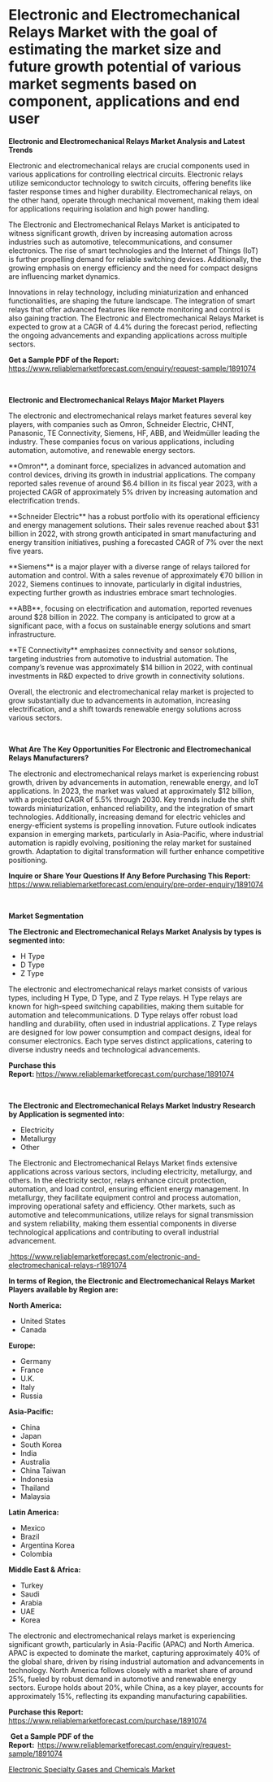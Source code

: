 <p><h1>Electronic and Electromechanical Relays Market with the goal of estimating the market size and future growth potential of various market segments based on component, applications and end user</h1></p><p><strong>Electronic and Electromechanical Relays Market Analysis and Latest Trends</strong></p>
<p><p>Electronic and electromechanical relays are crucial components used in various applications for controlling electrical circuits. Electronic relays utilize semiconductor technology to switch circuits, offering benefits like faster response times and higher durability. Electromechanical relays, on the other hand, operate through mechanical movement, making them ideal for applications requiring isolation and high power handling.</p><p>The Electronic and Electromechanical Relays Market is anticipated to witness significant growth, driven by increasing automation across industries such as automotive, telecommunications, and consumer electronics. The rise of smart technologies and the Internet of Things (IoT) is further propelling demand for reliable switching devices. Additionally, the growing emphasis on energy efficiency and the need for compact designs are influencing market dynamics.</p><p>Innovations in relay technology, including miniaturization and enhanced functionalities, are shaping the future landscape. The integration of smart relays that offer advanced features like remote monitoring and control is also gaining traction. The Electronic and Electromechanical Relays Market is expected to grow at a CAGR of 4.4% during the forecast period, reflecting the ongoing advancements and expanding applications across multiple sectors.</p></p>
<p><strong>Get a Sample PDF of the Report:&nbsp;</strong> <a href="https://www.reliablemarketforecast.com/enquiry/request-sample/1891074?utm_campaign=3096&utm_medium=2&utm_source=Github&utm_content=ia&utm_term=28032025&utm_id=electronic-and-electromechanical-relays">https://www.reliablemarketforecast.com/enquiry/request-sample/1891074</a></p>
<p>&nbsp;</p>
<p><strong>Electronic and Electromechanical Relays Major Market Players</strong></p>
<p><p>The electronic and electromechanical relays market features several key players, with companies such as Omron, Schneider Electric, CHNT, Panasonic, TE Connectivity, Siemens, HF, ABB, and Weidmüller leading the industry. These companies focus on various applications, including automation, automotive, and renewable energy sectors.</p><p>**Omron**, a dominant force, specializes in advanced automation and control devices, driving its growth in industrial applications. The company reported sales revenue of around $6.4 billion in its fiscal year 2023, with a projected CAGR of approximately 5% driven by increasing automation and electrification trends.</p><p>**Schneider Electric** has a robust portfolio with its operational efficiency and energy management solutions. Their sales revenue reached about $31 billion in 2022, with strong growth anticipated in smart manufacturing and energy transition initiatives, pushing a forecasted CAGR of 7% over the next five years.</p><p>**Siemens** is a major player with a diverse range of relays tailored for automation and control. With a sales revenue of approximately €70 billion in 2022, Siemens continues to innovate, particularly in digital industries, expecting further growth as industries embrace smart technologies.</p><p>**ABB**, focusing on electrification and automation, reported revenues around $28 billion in 2022. The company is anticipated to grow at a significant pace, with a focus on sustainable energy solutions and smart infrastructure.</p><p>**TE Connectivity** emphasizes connectivity and sensor solutions, targeting industries from automotive to industrial automation. The company’s revenue was approximately $14 billion in 2022, with continual investments in R&D expected to drive growth in connectivity solutions.</p><p>Overall, the electronic and electromechanical relay market is projected to grow substantially due to advancements in automation, increasing electrification, and a shift towards renewable energy solutions across various sectors.</p></p>
<p>&nbsp;</p>
<p><strong>What Are The Key Opportunities For Electronic and Electromechanical Relays Manufacturers?</strong></p>
<p><p>The electronic and electromechanical relays market is experiencing robust growth, driven by advancements in automation, renewable energy, and IoT applications. In 2023, the market was valued at approximately $12 billion, with a projected CAGR of 5.5% through 2030. Key trends include the shift towards miniaturization, enhanced reliability, and the integration of smart technologies. Additionally, increasing demand for electric vehicles and energy-efficient systems is propelling innovation. Future outlook indicates expansion in emerging markets, particularly in Asia-Pacific, where industrial automation is rapidly evolving, positioning the relay market for sustained growth. Adaptation to digital transformation will further enhance competitive positioning.</p></p>
<p><strong>Inquire or Share Your Questions If Any Before Purchasing This Report:</strong> <a href="https://www.reliablemarketforecast.com/enquiry/pre-order-enquiry/1891074?utm_campaign=3096&utm_medium=2&utm_source=Github&utm_content=ia&utm_term=28032025&utm_id=electronic-and-electromechanical-relays">https://www.reliablemarketforecast.com/enquiry/pre-order-enquiry/1891074</a></p>
<p>&nbsp;</p>
<p><strong>Market Segmentation</strong></p>
<p><strong>The Electronic and Electromechanical Relays Market Analysis by types is segmented into:</strong></p>
<p><ul><li>H Type</li><li>D Type</li><li>Z Type</li></ul></p>
<p><p>The electronic and electromechanical relays market consists of various types, including H Type, D Type, and Z Type relays. H Type relays are known for high-speed switching capabilities, making them suitable for automation and telecommunications. D Type relays offer robust load handling and durability, often used in industrial applications. Z Type relays are designed for low power consumption and compact designs, ideal for consumer electronics. Each type serves distinct applications, catering to diverse industry needs and technological advancements.</p></p>
<p><strong>Purchase this Report:&nbsp;</strong><a href="https://www.reliablemarketforecast.com/purchase/1891074?utm_campaign=3096&utm_medium=2&utm_source=Github&utm_content=ia&utm_term=28032025&utm_id=electronic-and-electromechanical-relays">https://www.reliablemarketforecast.com/purchase/1891074</a></p>
<p>&nbsp;</p>
<p><strong>The Electronic and Electromechanical Relays Market Industry Research by Application is segmented into:</strong></p>
<p><ul><li>Electricity</li><li>Metallurgy</li><li>Other</li></ul></p>
<p><p>The Electronic and Electromechanical Relays Market finds extensive applications across various sectors, including electricity, metallurgy, and others. In the electricity sector, relays enhance circuit protection, automation, and load control, ensuring efficient energy management. In metallurgy, they facilitate equipment control and process automation, improving operational safety and efficiency. Other markets, such as automotive and telecommunications, utilize relays for signal transmission and system reliability, making them essential components in diverse technological applications and contributing to overall industrial advancement.</p></p>
<p><a href="https://www.reliablemarketforecast.com/electronic-and-electromechanical-relays-r1891074?utm_campaign=3096&utm_medium=2&utm_source=Github&utm_content=ia&utm_term=28032025&utm_id=electronic-and-electromechanical-relays">&nbsp;https://www.reliablemarketforecast.com/electronic-and-electromechanical-relays-r1891074</a></p>
<p><strong>In terms of Region, the Electronic and Electromechanical Relays Market Players available by Region are:</strong></p>
<p>
    <p> <strong> North America: </strong>
        <ul>
            <li>United States</li>
            <li>Canada</li>
        </ul>
        </p> 
    <p> <strong> Europe: </strong>
        <ul>
            <li>Germany</li>
            <li>France</li>
            <li>U.K.</li>
            <li>Italy</li>
            <li>Russia</li>
        </ul>
        </p> 
    <p> <strong> Asia-Pacific: </strong>
        <ul>
            <li>China</li>
            <li>Japan</li>
            <li>South Korea</li>
            <li>India</li>
            <li>Australia</li>
            <li>China Taiwan</li>
            <li>Indonesia</li>
            <li>Thailand</li>
            <li>Malaysia</li>
        </ul>
        </p> 
    <p> <strong> Latin America: </strong>
        <ul>
            <li>Mexico</li>
            <li>Brazil</li>
            <li>Argentina Korea</li>
            <li>Colombia</li>
        </ul>
        </p> 
    <p> <strong> Middle East & Africa: </strong>
        <ul>
            <li>Turkey</li>
            <li>Saudi</li>
            <li>Arabia</li>
            <li>UAE</li>
            <li>Korea</li>
        </ul>
    </p>
    </p>
<p><p>The electronic and electromechanical relays market is experiencing significant growth, particularly in Asia-Pacific (APAC) and North America. APAC is expected to dominate the market, capturing approximately 40% of the global share, driven by rising industrial automation and advancements in technology. North America follows closely with a market share of around 25%, fueled by robust demand in automotive and renewable energy sectors. Europe holds about 20%, while China, as a key player, accounts for approximately 15%, reflecting its expanding manufacturing capabilities.</p></p>
<p><strong>Purchase this Report: </strong><a href="https://www.reliablemarketforecast.com/purchase/1891074?utm_campaign=3096&utm_medium=2&utm_source=Github&utm_content=ia&utm_term=28032025&utm_id=electronic-and-electromechanical-relays">https://www.reliablemarketforecast.com/purchase/1891074</a></p>
<p>&nbsp;<strong>Get a Sample PDF of the Report:&nbsp;&nbsp;</strong><a href="https://www.reliablemarketforecast.com/enquiry/request-sample/1891074?utm_campaign=3096&utm_medium=2&utm_source=Github&utm_content=ia&utm_term=28032025&utm_id=electronic-and-electromechanical-relays">https://www.reliablemarketforecast.com/enquiry/request-sample/1891074</a></p>
<p><strong></strong></p>
<p><p><a href="https://github.com/guleealhani/Market-Research-Report-List-1/blob/main/electronic-specialty-gases-and-chemicals-market.md?utm_campaign=3096&utm_medium=2&utm_source=Github&utm_content=ia&utm_term=28032025&utm_id=electronic-and-electromechanical-relays">Electronic Specialty Gases and Chemicals Market</a></p></p>